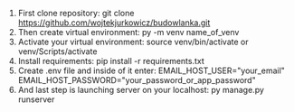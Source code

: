 1. First clone repository: git clone https://github.com/wojtekjurkowicz/budowlanka.git
2. Then create virtual environment: py -m venv name_of_venv
3. Activate your virtual environment: source venv/bin/activate or venv/Scripts/activate
4. Install requirements: pip install -r requirements.txt
5. Create .env file and inside of it enter:
    EMAIL_HOST_USER="your_email"
    EMAIL_HOST_PASSWORD="your_password_or_app_password"
6. And last step is launching server on your localhost: py manage.py runserver